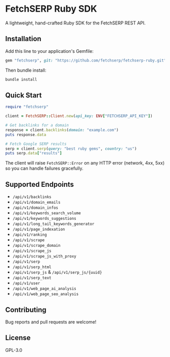 # FetchSERP Ruby SDK

A lightweight, hand-crafted Ruby SDK for the FetchSERP REST API.

## Installation

Add this line to your application's Gemfile:

```ruby
gem "fetchserp", git: "https://github.com/fetchserp/fetchserp-ruby.git"
```

Then bundle install:

```bash
bundle install
```

## Quick Start

```ruby
require "fetchserp"

client = FetchSERP::Client.new(api_key: ENV["FETCHSERP_API_KEY"])

# Get backlinks for a domain
response = client.backlinks(domain: "example.com")
puts response.data

# Fetch Google SERP results
serp = client.serp(query: "best ruby gems", country: "us")
puts serp.data["results"]
```

The client will raise `FetchSERP::Error` on any HTTP error (network, 4xx, 5xx) so you can handle failures gracefully.

## Supported Endpoints

* `/api/v1/backlinks`
* `/api/v1/domain_emails`
* `/api/v1/domain_infos`
* `/api/v1/keywords_search_volume`
* `/api/v1/keywords_suggestions`
* `/api/v1/long_tail_keywords_generator`
* `/api/v1/page_indexation`
* `/api/v1/ranking`
* `/api/v1/scrape`
* `/api/v1/scrape_domain`
* `/api/v1/scrape_js`
* `/api/v1/scrape_js_with_proxy`
* `/api/v1/serp`
* `/api/v1/serp_html`
* `/api/v1/serp_js` & `/api/v1/serp_js/{uuid}`
* `/api/v1/serp_text`
* `/api/v1/user`
* `/api/v1/web_page_ai_analysis`
* `/api/v1/web_page_seo_analysis`

## Contributing

Bug reports and pull requests are welcome!

## License

GPL-3.0 